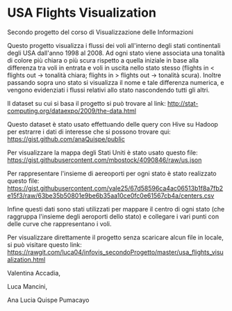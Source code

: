 # USA Flights Visualization
Secondo progetto del corso di Visualizzazione delle Informazioni


Questo progetto visualizza i flussi dei voli all'interno degli stati continentali degli USA dall'anno 1998 al 2008. Ad ogni stato viene associata una tonalità di colore più chiara o più scura rispetto a quella iniziale in base alla differenza tra voli in entrata e voli in uscita nello stato stesso (flights in < flights out -> tonalità chiara; flights in > flights out -> tonalità scura).
Inoltre passando sopra uno stato si visualizza il nome e tale differenza numerica, e vengono evidenziati i flussi relativi allo stato nascondendo tutti gli altri.

Il dataset su cui si basa il progetto si può trovare al link: http://stat-computing.org/dataexpo/2009/the-data.html

Questo dataset è stato usato effettuando delle query con Hive su Hadoop per estrarre i dati di interesse che si possono trovare qui: https://gist.github.com/anaQuispe/public

Per visualizzare la mappa degli Stati Uniti è stato usato questo file: https://gist.githubusercontent.com/mbostock/4090846/raw/us.json

Per rappresentare l'insieme di aereoporti per ogni stato è stato realizzato questo file: https://gist.githubusercontent.com/vale25/67d58596ca4ac06513b1f8a7fb2e15f3/raw/63be35b50801e9be6b35aa10ce0fc0e61567cb4a/centers.csv 

Infine questi dati sono stati utilizzati per mappare il centro di ogni stato (che raggruppa l'insieme degli aeroporti dello stato) e collegare i vari punti con delle curve che rappresentano i voli.

Per visualizzare direttamente il progetto senza scaricare alcun file in locale, si può visitare questo link: https://rawgit.com/luca04/infovis_secondoProgetto/master/usa_flights_visualization.html


Valentina Accadia, 

Luca Mancini, 

Ana Lucia Quispe Pumacayo
